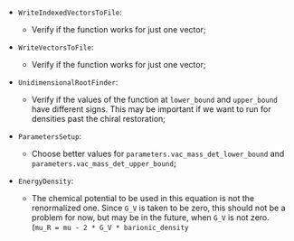 * `WriteIndexedVectorsToFile`:
   * Verify if the function works for just one vector;

* `WriteVectorsToFile`:
   * Verify if the function works for just one vector;

* `UnidimensionalRootFinder`:
    * Verify if the values of the function at `lower_bound` and `upper_bound` have different signs. This may be important if we want to run for densities past the chiral restoration;

* `ParametersSetup`:
    * Choose better values for `parameters.vac_mass_det_lower_bound` and `parameters.vac_mass_det_upper_bound`;

* `EnergyDensity`:
    * The chemical potential to be used in this equation is not the renormalized one. Since `G_V` is taken to be zero, this should not be a problem for now, but may be in the future, when `G_V` is not zero. (`mu_R = mu - 2 * G_V * barionic_density`

